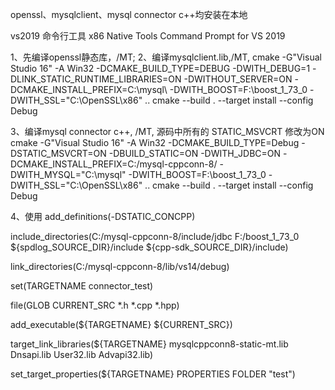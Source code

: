 openssl、mysqlclient、mysql connector c++均安装在本地

vs2019 命令行工具 x86 Native Tools Command Prompt for VS 2019

1、先编译openssl静态库，/MT;
2、编译mysqlclient.lib,/MT,
cmake -G"Visual Studio 16" -A Win32 -DCMAKE_BUILD_TYPE=DEBUG -DWITH_DEBUG=1 -DLINK_STATIC_RUNTIME_LIBRARIES=ON -DWITHOUT_SERVER=ON -DCMAKE_INSTALL_PREFIX=C:\mysql\ -DWITH_BOOST=F:\boost_1_73_0 -DWITH_SSL="C:\OpenSSL\x86" ..
cmake --build . --target install --config Debug

3、编译mysql connector c++, /MT,
源码中所有的 STATIC_MSVCRT 修改为ON
cmake -G"Visual Studio 16" -A Win32 -DCMAKE_BUILD_TYPE=Debug -DSTATIC_MSVCRT=ON -DBUILD_STATIC=ON -DWITH_JDBC=ON -DCMAKE_INSTALL_PREFIX=C:/mysql-cppconn-8/ -DWITH_MYSQL="C:\mysql" -DWITH_BOOST=F:\boost_1_73_0 -DWITH_SSL="C:\OpenSSL\x86" ..
cmake --build . --target install --config Debug

4、使用
add_definitions(-DSTATIC_CONCPP)

include_directories(C:/mysql-cppconn-8/include/jdbc
					F:/boost_1_73_0
					${spdlog_SOURCE_DIR}/include
					${cpp-sdk_SOURCE_DIR}/include)

link_directories(C:/mysql-cppconn-8/lib/vs14/debug)

set(TARGETNAME connector_test)
	
file(GLOB CURRENT_SRC *.h *.cpp *.hpp)				  

add_executable(${TARGETNAME} ${CURRENT_SRC})

target_link_libraries(${TARGETNAME} mysqlcppconn8-static-mt.lib Dnsapi.lib User32.lib Advapi32.lib)

set_target_properties(${TARGETNAME} PROPERTIES FOLDER "test")
